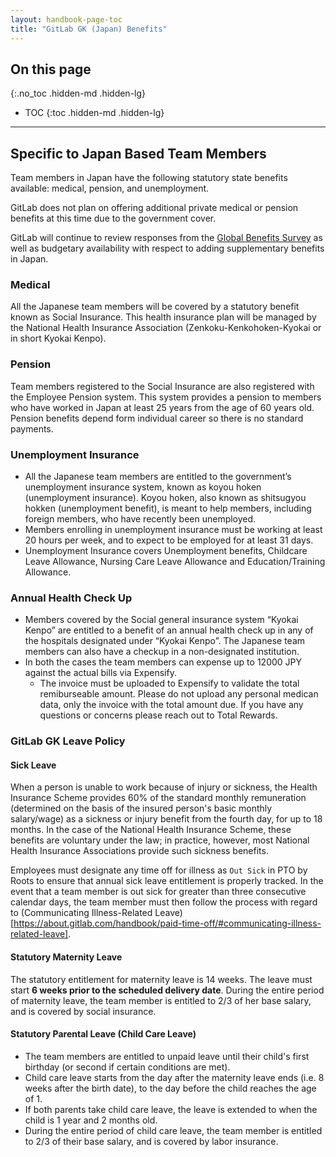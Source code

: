```yaml
---
layout: handbook-page-toc
title: "GitLab GK (Japan) Benefits"
---
```


## On this page
{:.no_toc .hidden-md .hidden-lg}

- TOC
{:toc .hidden-md .hidden-lg}

----

## Specific to Japan Based Team Members

Team members in Japan have the following statutory state benefits available: medical, pension, and unemployment.

GitLab does not plan on offering additional private medical or pension benefits at this time due to the government cover.

GitLab will continue to review responses from the [Global Benefits Survey](/handbook/total-rewards/benefits/benefits-survey/#global-benefits-survey) as well as budgetary availability with respect to adding supplementary benefits in Japan. 

### Medical

All the Japanese team members will be covered by a statutory benefit known as Social Insurance. This health insurance plan will be managed by the National Health Insurance Association (Zenkoku-Kenkohoken-Kyokai or in short Kyokai Kenpo). 

### Pension

Team members registered to the Social Insurance are also registered with the Employee Pension system. This system provides a pension to members who have worked in Japan at least 25 years from the age of 60 years old. Pension benefits depend form individual career so there is no standard payments.

### Unemployment Insurance

* All the Japanese team members are entitled to the government’s unemployment insurance system, known as koyou hoken (unemployment insurance). Koyou hoken, also known as shitsugyou hokken (unemployment benefit), is meant to help members, including foreign members, who have recently been unemployed. 
* Members enrolling in unemployment insurance must be working at least 20 hours per week, and to expect to be employed for at least 31 days.
* Unemployment Insurance covers Unemployment benefits, Childcare Leave Allowance, Nursing Care Leave Allowance and Education/Training Allowance.

### Annual Health Check Up 

* Members covered by the Social general insurance system “Kyokai Kenpo” are entitled to a benefit of an annual health check up in any of the hospitals designated under “Kyokai Kenpo”. The Japanese team members can also have a checkup in a non-designated institution. 
* In both the cases the team members can expense up to 12000 JPY against the actual bills via Expensify. 
    * The invoice must be uploaded to Expensify to validate the total remiburseable amount. Please do not upload any personal medican data, only the invoice with the total amount due. If you have any questions or concerns please reach out to Total Rewards.  

### GitLab GK Leave Policy

#### Sick Leave

When a person is unable to work because of injury or sickness, the Health Insurance Scheme provides 60% of the standard monthly remuneration (determined on the basis of the insured person's basic monthly salary/wage) as a sickness or injury benefit from the fourth day, for up to 18 months. In the case of the National Health Insurance Scheme, these benefits are voluntary under the law; in practice, however, most National Health Insurance Associations provide such sickness benefits.

Employees must designate any time off for illness as `Out Sick` in PTO by Roots to ensure that annual sick leave entitlement is properly tracked. In the event that a team member is out sick for greater than three consecutive calendar days, the team member must then follow the process with regard to (Communicating Illness-Related Leave)[https://about.gitlab.com/handbook/paid-time-off/#communicating-illness-related-leave].

#### Statutory Maternity Leave

The statutory entitlement for maternity leave is 14 weeks. The leave must start **6 weeks prior to the scheduled delivery date**. During the entire period of maternity leave, the team member is entitled to 2/3 of her base salary, and is covered by social insurance.

#### Statutory Parental Leave (Child Care Leave)

* The team members are entitled to unpaid leave until their child's first birthday (or second if certain conditions are met).
* Child care leave starts from the day after the maternity leave ends (i.e. 8 weeks after the birth date), to the day before the child reaches the age of 1.
* If both parents take child care leave, the leave is extended to when the child is 1 year and 2 months old.
* During the entire period of child care leave, the team member is entitled to 2/3 of their base salary, and is covered by labor insurance.
